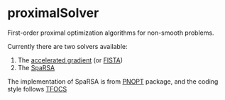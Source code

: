 proximalSolver
==============

First-order proximal optimization algorithms for non-smooth problems. 

Currently there are two solvers available: 

  1.  The [accelerated gradient](https://www.cs.cmu.edu/~ggordon/10725-F12/slides/09-acceleration.pdf) (or [FISTA](http://mechroom.technion.ac.il/~becka/papers/71654.pdf))
  2.  The [SpaRSA](http://www.lx.it.pt/~mtf/SpaRSA/)

The implementation of SpaRSA is from [PNOPT](http://web.stanford.edu/group/SOL/software/pnopt/) package, and the coding style follows [TFOCS](http://tfocs.stanford.edu/)


